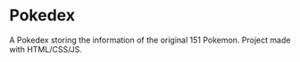 # Pokedex
A Pokedex storing the information of the original 151 Pokemon. Project made with HTML/CSS/JS.
